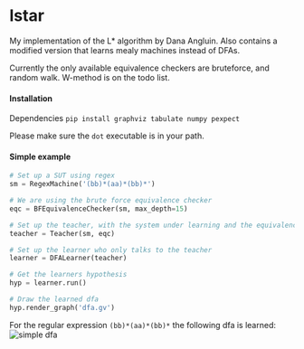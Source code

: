 # lstar

My implementation of the L* algorithm by Dana Angluin. Also contains a modified version that learns mealy machines instead of DFAs.

Currently the only available equivalence checkers are bruteforce, and random walk. W-method is on the todo list.

#### Installation
Dependencies `pip install graphviz tabulate numpy pexpect`

Please make sure the `dot` executable is in your path.
#### Simple example
```python
# Set up a SUT using regex
sm = RegexMachine('(bb)*(aa)*(bb)*')

# We are using the brute force equivalence checker
eqc = BFEquivalenceChecker(sm, max_depth=15)

# Set up the teacher, with the system under learning and the equivalence checker
teacher = Teacher(sm, eqc)

# Set up the learner who only talks to the teacher
learner = DFALearner(teacher)

# Get the learners hypothesis
hyp = learner.run()

# Draw the learned dfa
hyp.render_graph('dfa.gv')
```
For the regular expression `(bb)*(aa)*(bb)*` the following dfa is learned:
![simple dfa](https://i.imgur.com/vlqQcCH.png)

